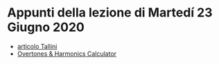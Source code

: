 # Appunti della lezione di Martedí 23 Giugno 2020

- [articolo Tallini](https://www.arturotallini.com/2019/03/07/ma-con-le-note-scritte/)
- [Overtones & Harmonics Calculator](https://anotherproducer.com/online-tools-for-musicians/overtones-harmonics-calculator/)
